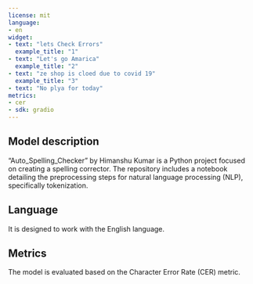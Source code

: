 ```yaml
---
license: mit
language:
- en
widget:
- text: "lets Check Errors"
  example_title: "1"
- text: "Let's go Amarica"
  example_title: "2"
- text: "ze shop is cloed due to covid 19"
  example_title: "3"
- text: "No plya for today"
metrics:
- cer
- sdk: gradio
---
```



## Model description
“Auto_Spelling_Checker” by Himanshu Kumar is a Python project focused on creating a spelling corrector.
The repository includes a notebook detailing the preprocessing steps for natural language processing (NLP), specifically tokenization.

## Language
It is designed to work with the English language.

## Metrics 
The model is evaluated based on the Character Error Rate (CER) metric.
